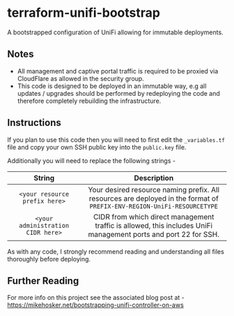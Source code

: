 # terraform-unifi-bootstrap
A bootstrapped configuration of UniFi allowing for immutable deployments.

## Notes

- All management and captive portal traffic is required to be proxied via CloudFlare as allowed in the security group.
- This code is designed to be deployed in an immutable way, e.g all updates / upgrades should be performed by redeploying the code and therefore completely rebuilding the infrastructure.

## Instructions
If you plan to use this code then you will need to first edit the ```_variables.tf``` file and copy your own SSH public key into the ```public.key``` file.

Additionally you will need to replace the following strings -

| String                                 | Description                                                                                                                |
|:--------------------------------------:|:--------------------------------------------------------------------------------------------------------------------------:|
| ```<your resource prefix here>```      | Your desired resource naming prefix. All resources are deployed in the format of ```PREFIX-ENV-REGION-UniFi-RESOURCETYPE```|
| ```<your administration CIDR here>```  | CIDR from which direct management traffic is allowed, this includes UniFi management ports and port 22 for SSH.            |

As with any code, I strongly recommend reading and understanding all files thoroughly before deploying.

## Further Reading
For more info on this project see the associated blog post at - https://mikehosker.net/bootstrapping-unifi-controller-on-aws
